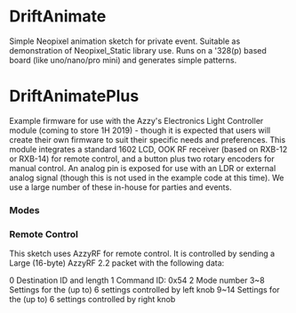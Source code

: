 # DriftAnimate
Simple Neopixel animation sketch for private event. Suitable as demonstration of Neopixel_Static library use. Runs on a '328(p) based board (like uno/nano/pro mini) and generates simple patterns. 

# DriftAnimatePlus
Example firmware for use with the Azzy's Electronics Light Controller module (coming to store 1H 2019) - though it is expected that users will create their own firmware to suit their specific needs and preferences. This module integrates a standard 1602 LCD, OOK RF receiver (based on RXB-12 or RXB-14) for remote control, and a button plus two rotary encoders for manual control. An analog pin is exposed for use with an LDR or external analog signal (though this is not used in the example code at this time). We use a large number of these in-house for parties and events. 

### Modes


### Remote Control

This sketch uses AzzyRF for remote control. It is controlled by sending a Large (16-byte) AzzyRF 2.2 packet with the following data: 

0 Destination ID and length
1 Command ID: 0x54
2 Mode number
3~8 Settings for the (up to) 6 settings controlled by left knob
9~14 Settings for the (up to) 6 settings controlled by right knob